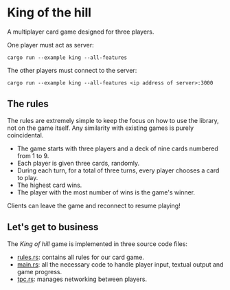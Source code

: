 # King of the hill

A multiplayer card game designed for three players.

One player must act as server:
```
cargo run --example king --all-features
```

The other players must connect to the server:
```
cargo run --example king --all-features <ip address of server>:3000
```

## The rules

The rules are extremely simple to keep the focus on how to use the library, not on the game itself. Any similarity with existing games is purely coincidental.
- The game starts with three players and a deck of nine cards numbered from 1 to 9.
- Each player is given three cards, randomly.
- During each turn, for a total of three turns, every player chooses a card to play.
- The highest card wins.
- The player with the most number of wins is the game's winner.

Clients can leave the game and reconnect to resume playing!

## Let's get to business

The *King of hill* game is implemented in three source code files:
- [rules.rs](rules.rs): contains all rules for our card game.
- [main.rs](main.rs): all the necessary code to handle player input, textual output and game progress.
- [tpc.rs](tpc.rs): manages networking between players.
